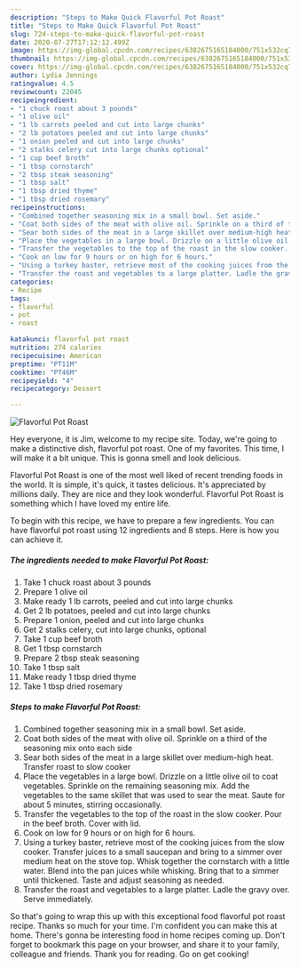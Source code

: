 ```yaml
---
description: "Steps to Make Quick Flavorful Pot Roast"
title: "Steps to Make Quick Flavorful Pot Roast"
slug: 724-steps-to-make-quick-flavorful-pot-roast
date: 2020-07-27T17:12:12.499Z
image: https://img-global.cpcdn.com/recipes/6382675165184000/751x532cq70/flavorful-pot-roast-recipe-main-photo.jpg
thumbnail: https://img-global.cpcdn.com/recipes/6382675165184000/751x532cq70/flavorful-pot-roast-recipe-main-photo.jpg
cover: https://img-global.cpcdn.com/recipes/6382675165184000/751x532cq70/flavorful-pot-roast-recipe-main-photo.jpg
author: Lydia Jennings
ratingvalue: 4.5
reviewcount: 22045
recipeingredient:
- "1 chuck roast about 3 pounds"
- "1 olive oil"
- "1 lb carrots peeled and cut into large chunks"
- "2 lb potatoes peeled and cut into large chunks"
- "1 onion peeled and cut into large chunks"
- "2 stalks celery cut into large chunks optional"
- "1 cup beef broth"
- "1 tbsp cornstarch"
- "2 tbsp steak seasoning"
- "1 tbsp salt"
- "1 tbsp dried thyme"
- "1 tbsp dried rosemary"
recipeinstructions:
- "Combined together seasoning mix in a small bowl. Set aside."
- "Coat both sides of the meat with olive oil. Sprinkle on a third of the seasoning mix onto each side"
- "Sear both sides of the meat in a large skillet over medium-high heat. Transfer roast to slow cooker"
- "Place the vegetables in a large bowl. Drizzle on a little olive oil to coat vegetables. Sprinkle on the remaining seasoning mix. Add the vegetables to the same skillet that was used to sear the meat. Saute for about 5 minutes, stirring occasionally."
- "Transfer the vegetables to the top of the roast in the slow cooker. Pour in the beef broth. Cover with lid."
- "Cook on low for 9 hours or on high for 6 hours."
- "Using a turkey baster, retrieve most of the cooking juices from the slow cooker. Transfer juices to a small saucepan and bring to a simmer over medium heat on the stove top. Whisk together the cornstarch with a little water. Blend into the pan juices while whisking. Bring that to a simmer until thickened. Taste and adjust seasoning as needed."
- "Transfer the roast and vegetables to a large platter. Ladle the gravy over. Serve immediately."
categories:
- Recipe
tags:
- flavorful
- pot
- roast

katakunci: flavorful pot roast 
nutrition: 274 calories
recipecuisine: American
preptime: "PT11M"
cooktime: "PT46M"
recipeyield: "4"
recipecategory: Dessert

---
```



![Flavorful Pot Roast](https://img-global.cpcdn.com/recipes/6382675165184000/751x532cq70/flavorful-pot-roast-recipe-main-photo.jpg)

Hey everyone, it is Jim, welcome to my recipe site. Today, we're going to make a distinctive dish, flavorful pot roast. One of my favorites. This time, I will make it a bit unique. This is gonna smell and look delicious.



Flavorful Pot Roast is one of the most well liked of recent trending foods in the world. It is simple, it's quick, it tastes delicious. It's appreciated by millions daily. They are nice and they look wonderful. Flavorful Pot Roast is something which I have loved my entire life.


To begin with this recipe, we have to prepare a few ingredients. You can have flavorful pot roast using 12 ingredients and 8 steps. Here is how you can achieve it.

<!--inarticleads1-->

##### The ingredients needed to make Flavorful Pot Roast:

1. Take 1 chuck roast about 3 pounds
1. Prepare 1 olive oil
1. Make ready 1 lb carrots, peeled and cut into large chunks
1. Get 2 lb potatoes, peeled and cut into large chunks
1. Prepare 1 onion, peeled and cut into large chunks
1. Get 2 stalks celery, cut into large chunks, optional
1. Take 1 cup beef broth
1. Get 1 tbsp cornstarch
1. Prepare 2 tbsp steak seasoning
1. Take 1 tbsp salt
1. Make ready 1 tbsp dried thyme
1. Take 1 tbsp dried rosemary




<!--inarticleads2-->

##### Steps to make Flavorful Pot Roast:

1. Combined together seasoning mix in a small bowl. Set aside.
1. Coat both sides of the meat with olive oil. Sprinkle on a third of the seasoning mix onto each side
1. Sear both sides of the meat in a large skillet over medium-high heat. Transfer roast to slow cooker
1. Place the vegetables in a large bowl. Drizzle on a little olive oil to coat vegetables. Sprinkle on the remaining seasoning mix. Add the vegetables to the same skillet that was used to sear the meat. Saute for about 5 minutes, stirring occasionally.
1. Transfer the vegetables to the top of the roast in the slow cooker. Pour in the beef broth. Cover with lid.
1. Cook on low for 9 hours or on high for 6 hours.
1. Using a turkey baster, retrieve most of the cooking juices from the slow cooker. Transfer juices to a small saucepan and bring to a simmer over medium heat on the stove top. Whisk together the cornstarch with a little water. Blend into the pan juices while whisking. Bring that to a simmer until thickened. Taste and adjust seasoning as needed.
1. Transfer the roast and vegetables to a large platter. Ladle the gravy over. Serve immediately.




So that's going to wrap this up with this exceptional food flavorful pot roast recipe. Thanks so much for your time. I'm confident you can make this at home. There's gonna be interesting food in home recipes coming up. Don't forget to bookmark this page on your browser, and share it to your family, colleague and friends. Thank you for reading. Go on get cooking!
